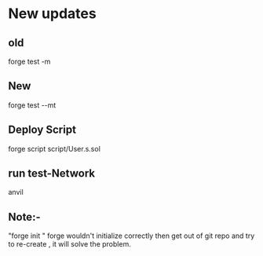 # New updates

## old

forge test -m <testFunction>

## New

forge test --mt <testFunction>

## Deploy Script

forge script script/User.s.sol

## run test-Network

anvil

## Note:-
 "forge init <filename>" forge wouldn't initialize correctly then get out of git repo and try to re-create , it will solve the problem.